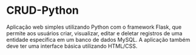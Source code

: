 # CRUD-Python
Aplicação web simples utilizando Python com o framework Flask, que permite aos usuários criar, visualizar, editar e deletar registros de uma entidade específica em um banco de dados MySQL. A aplicação também deve ter uma interface básica utilizando HTML/CSS.
